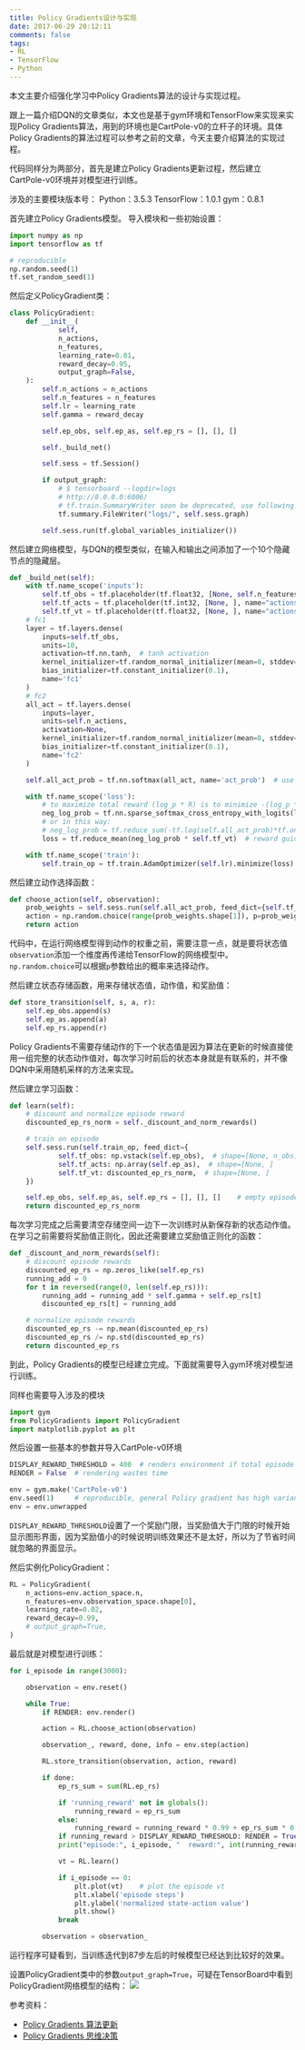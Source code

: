 ```yaml
---
title: Policy Gradients设计与实现
date: 2017-06-29 20:12:11
comments: false
tags:
- RL
- TensorFlow
- Python
---
```

本文主要介绍强化学习中Policy Gradients算法的设计与实现过程。
<!--more-->
跟上一篇介绍DQN的文章类似，本文也是基于gym环境和TensorFlow来实现来实现Policy Gradients算法，用到的环境也是CartPole-v0的立杆子的环境。具体Policy Gradients的算法过程可以参考之前的文章，今天主要介绍算法的实现过程。

代码同样分为两部分，首先是建立Policy Gradients更新过程，然后建立CartPole-v0环境并对模型进行训练。

涉及的主要模块版本号：
Python：3.5.3
TensorFlow：1.0.1
gym：0.8.1

首先建立Policy Gradients模型。
导入模块和一些初始设置：
```Python
import numpy as np
import tensorflow as tf

# reproducible
np.random.seed(1)
tf.set_random_seed(1)
```
然后定义PolicyGradient类：
```Python
class PolicyGradient:
    def __init__(
            self,
            n_actions,
            n_features,
            learning_rate=0.01,
            reward_decay=0.95,
            output_graph=False,
    ):
        self.n_actions = n_actions
        self.n_features = n_features
        self.lr = learning_rate
        self.gamma = reward_decay

        self.ep_obs, self.ep_as, self.ep_rs = [], [], []

        self._build_net()

        self.sess = tf.Session()

        if output_graph:
            # $ tensorboard --logdir=logs
            # http://0.0.0.0:6006/
            # tf.train.SummaryWriter soon be deprecated, use following
            tf.summary.FileWriter("logs/", self.sess.graph)

        self.sess.run(tf.global_variables_initializer())
```

然后建立网络模型，与DQN的模型类似，在输入和输出之间添加了一个10个隐藏节点的隐藏层。
```Python
def _build_net(self):
    with tf.name_scope('inputs'):
        self.tf_obs = tf.placeholder(tf.float32, [None, self.n_features], name="observations")
        self.tf_acts = tf.placeholder(tf.int32, [None, ], name="actions_num")
        self.tf_vt = tf.placeholder(tf.float32, [None, ], name="actions_value")
    # fc1
    layer = tf.layers.dense(
        inputs=self.tf_obs,
        units=10,
        activation=tf.nn.tanh,  # tanh activation
        kernel_initializer=tf.random_normal_initializer(mean=0, stddev=0.3),
        bias_initializer=tf.constant_initializer(0.1),
        name='fc1'
    )
    # fc2
    all_act = tf.layers.dense(
        inputs=layer,
        units=self.n_actions,
        activation=None,
        kernel_initializer=tf.random_normal_initializer(mean=0, stddev=0.3),
        bias_initializer=tf.constant_initializer(0.1),
        name='fc2'
    )

    self.all_act_prob = tf.nn.softmax(all_act, name='act_prob')  # use softmax to convert to probability

    with tf.name_scope('loss'):
        # to maximize total reward (log_p * R) is to minimize -(log_p * R), and the tf only have minimize(loss)
        neg_log_prob = tf.nn.sparse_softmax_cross_entropy_with_logits(logits=all_act, labels=self.tf_acts)   # this is negative log of chosen action
        # or in this way:
        # neg_log_prob = tf.reduce_sum(-tf.log(self.all_act_prob)*tf.one_hot(self.tf_acts, self.n_actions), axis=1)
        loss = tf.reduce_mean(neg_log_prob * self.tf_vt)  # reward guided loss

    with tf.name_scope('train'):
        self.train_op = tf.train.AdamOptimizer(self.lr).minimize(loss)
```

然后建立动作选择函数：
```Python
def choose_action(self, observation):
    prob_weights = self.sess.run(self.all_act_prob, feed_dict={self.tf_obs: observation[np.newaxis, :]})
    action = np.random.choice(range(prob_weights.shape[1]), p=prob_weights.ravel())  # select action w.r.t the actions prob
    return action
```
代码中，在运行网络模型得到动作的权重之前，需要注意一点，就是要将状态值`observation`添加一个维度再传递给TensorFlow的网络模型中。`np.random.choice`可以根据`p`参数给出的概率来选择动作。

然后建立状态存储函数，用来存储状态值，动作值，和奖励值：
```Python
def store_transition(self, s, a, r):
    self.ep_obs.append(s)
    self.ep_as.append(a)
    self.ep_rs.append(r)
```
Policy Gradients不需要存储动作的下一个状态值是因为算法在更新的时候直接使用一组完整的状态动作值对，每次学习时前后的状态本身就是有联系的，并不像DQN中采用随机采样的方法来实现。

然后建立学习函数：
```Python
def learn(self):
    # discount and normalize episode reward
    discounted_ep_rs_norm = self._discount_and_norm_rewards()

    # train on episode
    self.sess.run(self.train_op, feed_dict={
            self.tf_obs: np.vstack(self.ep_obs),  # shape=[None, n_obs]
            self.tf_acts: np.array(self.ep_as),  # shape=[None, ]
            self.tf_vt: discounted_ep_rs_norm,  # shape=[None, ]
    })

    self.ep_obs, self.ep_as, self.ep_rs = [], [], []    # empty episode data
    return discounted_ep_rs_norm
```
每次学习完成之后需要清空存储空间一边下一次训练时从新保存新的状态动作值。
在学习之前需要将奖励值正则化，因此还需要建立奖励值正则化的函数：
```Python
def _discount_and_norm_rewards(self):
    # discount episode rewards
    discounted_ep_rs = np.zeros_like(self.ep_rs)
    running_add = 0
    for t in reversed(range(0, len(self.ep_rs))):
        running_add = running_add * self.gamma + self.ep_rs[t]
        discounted_ep_rs[t] = running_add

    # normalize episode rewards
    discounted_ep_rs -= np.mean(discounted_ep_rs)
    discounted_ep_rs /= np.std(discounted_ep_rs)
    return discounted_ep_rs
```
到此，Policy Gradients的模型已经建立完成。下面就需要导入gym环境对模型进行训练。

同样也需要导入涉及的模块
```Python
import gym
from PolicyGradients import PolicyGradient
import matplotlib.pyplot as plt
```
然后设置一些基本的参数并导入CartPole-v0环境
```Python
DISPLAY_REWARD_THRESHOLD = 400  # renders environment if total episode reward is greater then this threshold
RENDER = False  # rendering wastes time

env = gym.make('CartPole-v0')
env.seed(1)     # reproducible, general Policy gradient has high variance
env = env.unwrapped
```
`DISPLAY_REWARD_THRESHOLD`设置了一个奖励门限，当奖励值大于门限的时候开始显示图形界面，因为奖励值小的时候说明训练效果还不是太好，所以为了节省时间就忽略的界面显示。

然后实例化PolicyGradient：
```Python
RL = PolicyGradient(
    n_actions=env.action_space.n,
    n_features=env.observation_space.shape[0],
    learning_rate=0.02,
    reward_decay=0.99,
    # output_graph=True,
)
```

最后就是对模型进行训练：
```Python
for i_episode in range(3000):

    observation = env.reset()

    while True:
        if RENDER: env.render()

        action = RL.choose_action(observation)

        observation_, reward, done, info = env.step(action)

        RL.store_transition(observation, action, reward)

        if done:
            ep_rs_sum = sum(RL.ep_rs)

            if 'running_reward' not in globals():
                running_reward = ep_rs_sum
            else:
                running_reward = running_reward * 0.99 + ep_rs_sum * 0.01
            if running_reward > DISPLAY_REWARD_THRESHOLD: RENDER = True     # rendering
            print("episode:", i_episode, "  reward:", int(running_reward))

            vt = RL.learn()

            if i_episode == 0:
                plt.plot(vt)    # plot the episode vt
                plt.xlabel('episode steps')
                plt.ylabel('normalized state-action value')
                plt.show()
            break

        observation = observation_
```

运行程序可疑看到，当训练迭代到87步左后的时候模型已经达到比较好的效果。

设置PolicyGradient类中的参数`output_graph=True`，可疑在TensorBoard中看到PolicyGradient网络模型的结构：
![](/images/2017-6-29/2017-6-29-1.png)


参考资料：
* [Policy Gradients 算法更新 ](https://morvanzhou.github.io/tutorials/machine-learning/reinforcement-learning/5-1-policy-gradient-softmax1/ )
* [Policy Gradients 思维决策 ](https://morvanzhou.github.io/tutorials/machine-learning/reinforcement-learning/5-2-policy-gradient-softmax2/ )

